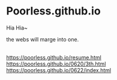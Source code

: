 # Poorless.github.io
Hia Hia~

the webs will marge into one. 

<BR/>https://poorless.github.io/resume.html
<BR/>https://poorless.github.io/0620/3th.html
<BR/>https://poorless.github.io/0622/index.html
